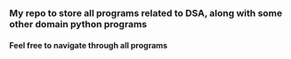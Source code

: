 ### My repo to store all programs related to DSA, along with some other domain python programs
#### Feel free to navigate through all programs